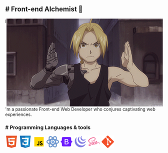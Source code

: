 <h2># Front-end Alchemist 🌟 </h2>
<img src="https://github.com/stharavi01/stharavi01/blob/main/tumblr_netc76F2so1tfql3no1_500.gif" style="float: right;">
<p>I'm a passionate Front-end Web Developer who conjures captivating web experiences.</p>
<h3 margin-bottom="0.8rem"># Programming Languages & tools</h3>
<div><img src = 'https://github.com/stharavi01/stharavi01/blob/main/html.svg' width='40'/> <img src = 'https://github.com/stharavi01/stharavi01/blob/main/css.svg' width='40'/> <img src = 'https://github.com/stharavi01/stharavi01/blob/main/icons8-javascript-480.svg' width='40'/> <img src = 'https://github.com/stharavi01/stharavi01/blob/main/icons8-react-480.svg' width='40'/> <img src = 'https://github.com/stharavi01/stharavi01/blob/main/icons8-bootstrap-480.svg' width='40'/> <img src = 'https://github.com/stharavi01/stharavi01/blob/main/icons8-jquery-500.svg' width='40'/> <img src = 'https://github.com/stharavi01/stharavi01/blob/main/icons8-sass-480.svg' width='40'/> <img src = 'https://github.com/stharavi01/stharavi01/blob/main/git.svg' width='40'> </div> 


